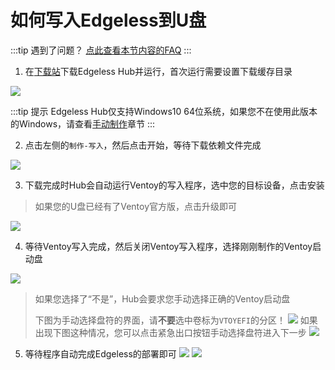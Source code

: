 # 如何写入Edgeless到U盘
:::tip 遇到了问题？
[点此查看本节内容的FAQ](../faq/fail2burn.md) 
:::

1. 在[下载站](https://down.edgeless.top)下载Edgeless Hub并运行，首次运行需要设置下载缓存目录

![](https://pineapple.edgeless.top/picbed/wiki/img/013526.jpg)

:::tip 提示
Edgeless Hub仅支持Windows10 64位系统，如果您不在使用此版本的Windows，请查看[手动制作](burn_manual.md)章节
:::

2. 点击左侧的`制作-写入`，然后点击开始，等待下载依赖文件完成

![](https://pineapple.edgeless.top/picbed/wiki/img/013951.jpg)

3. 下载完成时Hub会自动运行Ventoy的写入程序，选中您的目标设备，点击安装

> 如果您的U盘已经有了Ventoy官方版，点击升级即可

![](https://pineapple.edgeless.top/picbed/wiki/img/014217.jpg)

4. 等待Ventoy写入完成，然后关闭Ventoy写入程序，选择刚刚制作的Ventoy启动盘

![](https://pineapple.edgeless.top/picbed/wiki/img/014618.jpg)

> 如果您选择了“不是”，Hub会要求您手动选择正确的Ventoy启动盘
> 
> 下图为手动选择盘符的界面，请**不要**选中卷标为`VTOYEFI`的分区！
> ![](https://pineapple.edgeless.top/picbed/wiki/img/014639.jpg)
> 如果出现下图这种情况，您可以点击紧急出口按钮手动选择盘符进入下一步
> ![](https://pineapple.edgeless.top/picbed/wiki/img/014820.jpg)

5. 等待程序自动完成Edgeless的部署即可
![](https://pineapple.edgeless.top/picbed/wiki/img/Cache_-199db6e4970fc3df..jpg)
![](https://pineapple.edgeless.top/picbed/wiki/img/Cache_-425e4960cf0bcb02..jpg)
